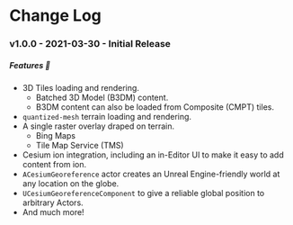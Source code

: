 # Change Log

### v1.0.0 - 2021-03-30 - Initial Release

##### Features  :tada:

- 3D Tiles loading and rendering.
  - Batched 3D Model (B3DM) content.
  - B3DM content can also be loaded from Composite (CMPT) tiles.
- `quantized-mesh` terrain loading and rendering.
- A single raster overlay draped on terrain.
  - Bing Maps
  - Tile Map Service (TMS)
- Cesium ion integration, including an in-Editor UI to make it easy to add content from ion.
- `ACesiumGeoreference` actor creates an Unreal Engine-friendly world at any location on the globe.
- `UCesiumGeoreferenceComponent` to give a reliable global position to arbitrary Actors.
- And much more!
